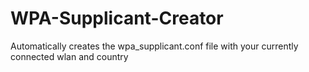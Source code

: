 # WPA-Supplicant-Creator
Automatically creates the wpa_supplicant.conf file with your currently connected wlan and country
